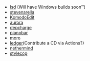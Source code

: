 - [lsd](https://github.com/Peltoche/lsd) (Will have Windows builds soon™)
- [stevenarella](https://github.com/iceiix/stevenarella#downloads)
- [KomodoEdit](https://github.com/Komodo/KomodoEdit)
- [aurora](https://github.com/xuri/aurora)
- [depcharge](https://github.com/centerorbit/depcharge)
- [pianobar](https://github.com/thedmd/pianobar-windows)
- [moro](https://github.com/albacoretuna/moro)
- [ledger](https://github.com/AlexanderAA/ledger_binaries_windows)(Contribute a CD via Actions?)
- [nethermind](https://github.com/NethermindEth/nethermind)
- [stylecop](https://github.com/StyleCop/StyleCop)